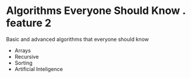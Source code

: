 # Algorithms Everyone Should Know . feature 2

Basic and advanced algorithms that everyone should know

 - Arrays
 - Recursive
 - Sorting
 - Artificial Inteligence
